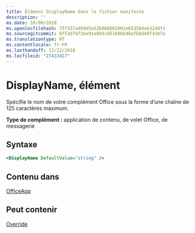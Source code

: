 ```yaml
---
title: Élément DisplayName dans le fichier manifeste
description: ''
ms.date: 10/09/2018
ms.openlocfilehash: 75f337a4b9d5e52b068802002e653584e6324df1
ms.sourcegitcommit: 6f53df6f3ee91e084cd5160bb48afbbd49743b7e
ms.translationtype: HT
ms.contentlocale: fr-FR
ms.lasthandoff: 12/22/2018
ms.locfileid: "27433417"
---
```

# <a name="displayname-element"></a>DisplayName, élément

Spécifie le nom de votre complément Office sous la forme d’une chaîne de 125 caractères maximum.

**Type de complément :** application de contenu, de volet Office, de messagerie

## <a name="syntax"></a>Syntaxe

```XML
<DisplayName DefaultValue="string" />
```

## <a name="contained-in"></a>Contenu dans

[OfficeApp](officeapp.md)


## <a name="can-contain"></a>Peut contenir

[Override](override.md)


